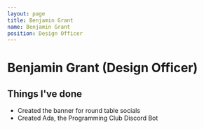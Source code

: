 ```yaml
---
layout: page
title: Benjamin Grant
name: Benjamin Grant 
position: Design Officer
---
```

# Benjamin Grant (Design Officer)
## Things I've done
 - Created the banner for round table socials
 - Created Ada, the Programming Club Discord Bot
